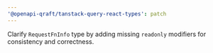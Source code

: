```yaml
---
'@openapi-qraft/tanstack-query-react-types': patch
---
```


Clarify `RequestFnInfo` type by adding missing `readonly` modifiers for consistency and correctness.
